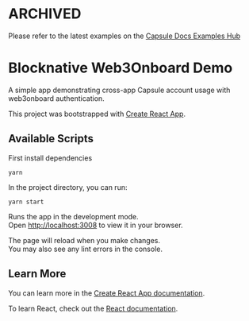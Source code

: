 # ARCHIVED

Please refer to the latest examples on the
[Capsule Docs Examples Hub](https://docs.usecapsule.com/getting-started/examples)

# Blocknative Web3Onboard Demo

A simple app demonstrating cross-app Capsule account usage with web3onboard authentication.

This project was bootstrapped with [Create React App](https://github.com/facebook/create-react-app).

## Available Scripts

First install dependencies

```yarn```

In the project directory, you can run:

```yarn start```

Runs the app in the development mode.\
Open [http://localhost:3008](http://localhost:3008) to view it in your browser.

The page will reload when you make changes.\
You may also see any lint errors in the console.

## Learn More

You can learn more in the [Create React App documentation](https://facebook.github.io/create-react-app/docs/getting-started).

To learn React, check out the [React documentation](https://reactjs.org/).
